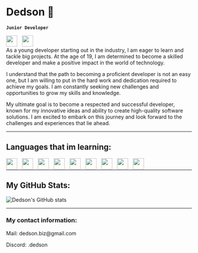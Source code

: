 <h1 color="MediumPurple">Dedson 👻</h1>

**`Junior Developer`**

<img align="left" width="30px" height="30px" style="padding-right:10px;" src="https://em-content.zobj.net/thumbs/120/twitter/322/flag-poland_1f1f5-1f1f1.png">
<img align="left" width="30px" height="30px" style="padding-right:10px;" src="https://em-content.zobj.net/thumbs/120/twitter/322/flag-united-kingdom_1f1ec-1f1e7.png">
<br />

<p>As a young developer starting out in the industry, I am eager to learn and tackle big projects. At the age of 19, I am determined to become a skilled developer and make a positive impact in the world of technology.

I understand that the path to becoming a proficient developer is not an easy one, but I am willing to put in the hard work and dedication required to achieve my goals. I am constantly seeking new challenges and opportunities to grow my skills and knowledge.

My ultimate goal is to become a respected and successful developer, known for my innovative ideas and ability to create high-quality software solutions. I am excited to embark on this journey and look forward to the challenges and experiences that lie ahead.</p>

<hr />
<h2 color="seagreen">Languages that im learning: </h2>
<img align="left" width="30px" height="30px" style="padding-right:10px;" src="https://cdn.jsdelivr.net/gh/devicons/devicon/icons/html5/html5-plain-wordmark.svg">
<img align="left" width="30px" height="30px" style="padding-right:10px;" src="https://cdn.jsdelivr.net/gh/devicons/devicon/icons/javascript/javascript-plain.svg">
<img align="left" width="30px" height="30px" style="padding-right:10px;" src="https://cdn.jsdelivr.net/gh/devicons/devicon/icons/css3/css3-plain-wordmark.svg">
<img align="left" width="30px" height="30px" style="padding-right:10px;" src="https://cdn.jsdelivr.net/gh/devicons/devicon/icons/php/php-plain.svg">
<img align="left" width="30px" height="30px" style="padding-right:10px;" src="https://cdn.jsdelivr.net/gh/devicons/devicon/icons/mysql/mysql-original-wordmark.svg">
<img align="left" width="30px" height="30px" style="padding-right:10px;" src="https://cdn.jsdelivr.net/gh/devicons/devicon/icons/csharp/csharp-original.svg">
<img align="left" width="30px" height="30px" style="padding-right:10px;" src="https://cdn.jsdelivr.net/gh/devicons/devicon/icons/cplusplus/cplusplus-original.svg">
<img align="left" width="30px" height="30px" style="padding-right:10px;" src="https://cdn.jsdelivr.net/gh/devicons/devicon/icons/python/python-original-wordmark.svg">
<img align="left" width="30px" height="30px" style="padding-right:10px;" src="https://cdn.jsdelivr.net/gh/devicons/devicon@latest/icons/java/java-original-wordmark.svg">
<br />
<hr />
<h2 color ="seagreen">My GitHub Stats: </h2>

![Dedson's GitHub stats](https://github-readme-stats.vercel.app/api?username=DedsonQ&show_icons=true&theme=aura)

<hr />
<h3 color="MediumPurple">My contact information: </h3>
<p color= "seagreen">Mail: dedson.biz@gmail.com</p>
<p color= "LightSteelBlue">Discord: .dedson</p>
